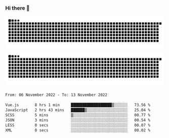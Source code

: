 ### Hi there 👋

![GitHub Snake Light](https://raw.githubusercontent.com/jichangee/jichangee/output/github-snake.svg#gh-light-mode-only)
![GitHub Snake dark](https://raw.githubusercontent.com/jichangee/jichangee/output/github-snake-dark.svg#gh-dark-mode-only)

<!--START_SECTION:waka-->

```text
From: 06 November 2022 - To: 13 November 2022

Vue.js       8 hrs 1 min     ██████████████████▒░░░░░░   73.56 %
JavaScript   2 hrs 43 mins   ██████▒░░░░░░░░░░░░░░░░░░   25.04 %
SCSS         5 mins          ▒░░░░░░░░░░░░░░░░░░░░░░░░   00.77 %
JSON         3 mins          ░░░░░░░░░░░░░░░░░░░░░░░░░   00.54 %
LESS         0 secs          ░░░░░░░░░░░░░░░░░░░░░░░░░   00.07 %
XML          0 secs          ░░░░░░░░░░░░░░░░░░░░░░░░░   00.02 %
```

<!--END_SECTION:waka-->

<!--
![GitHub Snake Light](github-snake.svg#gh-light-mode-only)
![GitHub Snake dark](github-snake-dark.svg#gh-dark-mode-only)
-->

<!--
**jichangee/jichangee** is a ✨ _special_ ✨ repository because its `README.md` (this file) appears on your GitHub profile.

Here are some ideas to get you started:

- 🔭 I’m currently working on ...
- 🌱 I’m currently learning ...
- 👯 I’m looking to collaborate on ...
- 🤔 I’m looking for help with ...
- 💬 Ask me about ...
- 📫 How to reach me: ...
- 😄 Pronouns: ...
- ⚡ Fun fact: ...
-->
